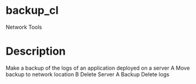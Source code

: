 # backup_cl
Network Tools

# Description
Make a backup of the logs of an application deployed on a server A
Move backup to network location B
Delete Server A Backup
Delete logs
